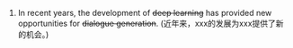 1. In recent years, the development of ~~deep learning~~ has provided new opportunities for ~~dialogue generation~~. (近年来，xxx的发展为xxx提供了新的机会。)